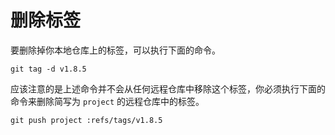 # 删除标签

要删除掉你本地仓库上的标签，可以执行下面的命令。

```shell
git tag -d v1.8.5
```

应该注意的是上述命令并不会从任何远程仓库中移除这个标签，你必须执行下面的命令来删除简写为 `project` 的远程仓库中的标签。

```shell
git push project :refs/tags/v1.8.5
```
